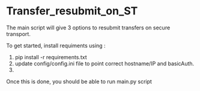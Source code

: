 # Transfer_resubmit_on_ST

The main script will give 3 options to resubmit transfers on secure transport.

To get started, install requiments using :

1. pip install -r requirements.txt
2. update config/config.ini file to point correct hostname/IP and basicAuth.
3. 
Once this is done, you should be able to run main.py script
